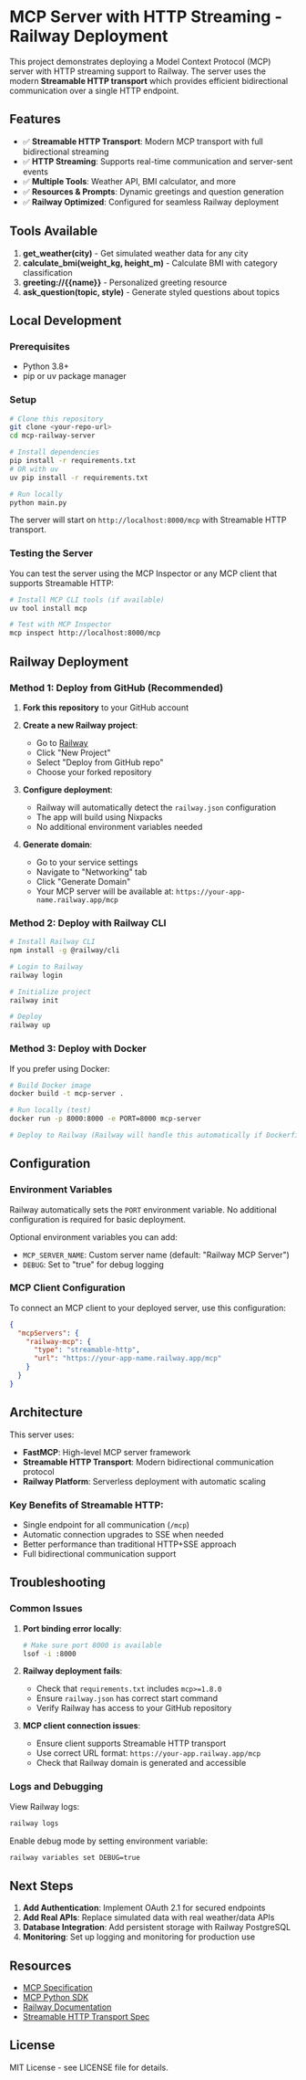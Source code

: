 # MCP Server with HTTP Streaming - Railway Deployment

This project demonstrates deploying a Model Context Protocol (MCP) server with HTTP streaming support to Railway. The server uses the modern **Streamable HTTP transport** which provides efficient bidirectional communication over a single HTTP endpoint.

## Features

- ✅ **Streamable HTTP Transport**: Modern MCP transport with full bidirectional streaming
- ✅ **HTTP Streaming**: Supports real-time communication and server-sent events
- ✅ **Multiple Tools**: Weather API, BMI calculator, and more
- ✅ **Resources & Prompts**: Dynamic greetings and question generation
- ✅ **Railway Optimized**: Configured for seamless Railway deployment

## Tools Available

1. **get_weather(city)** - Get simulated weather data for any city
2. **calculate_bmi(weight_kg, height_m)** - Calculate BMI with category classification
3. **greeting://{{name}}** - Personalized greeting resource
4. **ask_question(topic, style)** - Generate styled questions about topics

## Local Development

### Prerequisites
- Python 3.8+
- pip or uv package manager

### Setup
```bash
# Clone this repository
git clone <your-repo-url>
cd mcp-railway-server

# Install dependencies
pip install -r requirements.txt
# OR with uv
uv pip install -r requirements.txt

# Run locally
python main.py
```

The server will start on `http://localhost:8000/mcp` with Streamable HTTP transport.

### Testing the Server

You can test the server using the MCP Inspector or any MCP client that supports Streamable HTTP:

```bash
# Install MCP CLI tools (if available)
uv tool install mcp

# Test with MCP Inspector
mcp inspect http://localhost:8000/mcp
```

## Railway Deployment

### Method 1: Deploy from GitHub (Recommended)

1. **Fork this repository** to your GitHub account

2. **Create a new Railway project**:
   - Go to [Railway](https://railway.app)
   - Click "New Project"
   - Select "Deploy from GitHub repo"
   - Choose your forked repository

3. **Configure deployment**:
   - Railway will automatically detect the `railway.json` configuration
   - The app will build using Nixpacks
   - No additional environment variables needed

4. **Generate domain**:
   - Go to your service settings
   - Navigate to "Networking" tab
   - Click "Generate Domain"
   - Your MCP server will be available at: `https://your-app-name.railway.app/mcp`

### Method 2: Deploy with Railway CLI

```bash
# Install Railway CLI
npm install -g @railway/cli

# Login to Railway
railway login

# Initialize project
railway init

# Deploy
railway up
```

### Method 3: Deploy with Docker

If you prefer using Docker:

```bash
# Build Docker image
docker build -t mcp-server .

# Run locally (test)
docker run -p 8000:8000 -e PORT=8000 mcp-server

# Deploy to Railway (Railway will handle this automatically if Dockerfile is present)
```

## Configuration

### Environment Variables

Railway automatically sets the `PORT` environment variable. No additional configuration is required for basic deployment.

Optional environment variables you can add:
- `MCP_SERVER_NAME`: Custom server name (default: "Railway MCP Server")
- `DEBUG`: Set to "true" for debug logging

### MCP Client Configuration

To connect an MCP client to your deployed server, use this configuration:

```json
{
  "mcpServers": {
    "railway-mcp": {
      "type": "streamable-http",
      "url": "https://your-app-name.railway.app/mcp"
    }
  }
}
```

## Architecture

This server uses:
- **FastMCP**: High-level MCP server framework
- **Streamable HTTP Transport**: Modern bidirectional communication protocol
- **Railway Platform**: Serverless deployment with automatic scaling

### Key Benefits of Streamable HTTP:
- Single endpoint for all communication (`/mcp`)
- Automatic connection upgrades to SSE when needed
- Better performance than traditional HTTP+SSE approach
- Full bidirectional communication support

## Troubleshooting

### Common Issues

1. **Port binding error locally**:
   ```bash
   # Make sure port 8000 is available
   lsof -i :8000
   ```

2. **Railway deployment fails**:
   - Check that `requirements.txt` includes `mcp>=1.8.0`
   - Ensure `railway.json` has correct start command
   - Verify Railway has access to your GitHub repository

3. **MCP client connection issues**:
   - Ensure client supports Streamable HTTP transport
   - Use correct URL format: `https://your-app.railway.app/mcp`
   - Check that Railway domain is generated and accessible

### Logs and Debugging

View Railway logs:
```bash
railway logs
```

Enable debug mode by setting environment variable:
```bash
railway variables set DEBUG=true
```

## Next Steps

1. **Add Authentication**: Implement OAuth 2.1 for secured endpoints
2. **Add Real APIs**: Replace simulated data with real weather/data APIs
3. **Database Integration**: Add persistent storage with Railway PostgreSQL
4. **Monitoring**: Set up logging and monitoring for production use

## Resources

- [MCP Specification](https://modelcontextprotocol.io/)
- [MCP Python SDK](https://github.com/modelcontextprotocol/python-sdk)
- [Railway Documentation](https://docs.railway.app/)
- [Streamable HTTP Transport Spec](https://modelcontextprotocol.io/specification/2025-03-26/basic/transports#streamable-http)

## License

MIT License - see LICENSE file for details.
